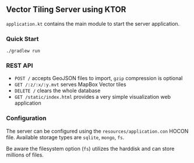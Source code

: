 ## Vector Tiling Server using KTOR

`application.kt` contains the main module to start the server application.

### Quick Start
`./gradlew run`

### REST API

* `POST /` accepts GeoJSON files to import, `gzip` compression is optional
* `GET /:z/:x/:y.mvt` serves MapBox Vector tiles
* `DELETE /` clears the whole database
* `GET /static/index.html` provides a very simple visualization web application

### Configuration

The server can be configured using the `resources/application.con` HOCON file.
Available storage types are `sqlite`, `mongo`, `fs`. 

Be aware the filesystem option (`fs`) utilizes the harddisk and can store millions of files.